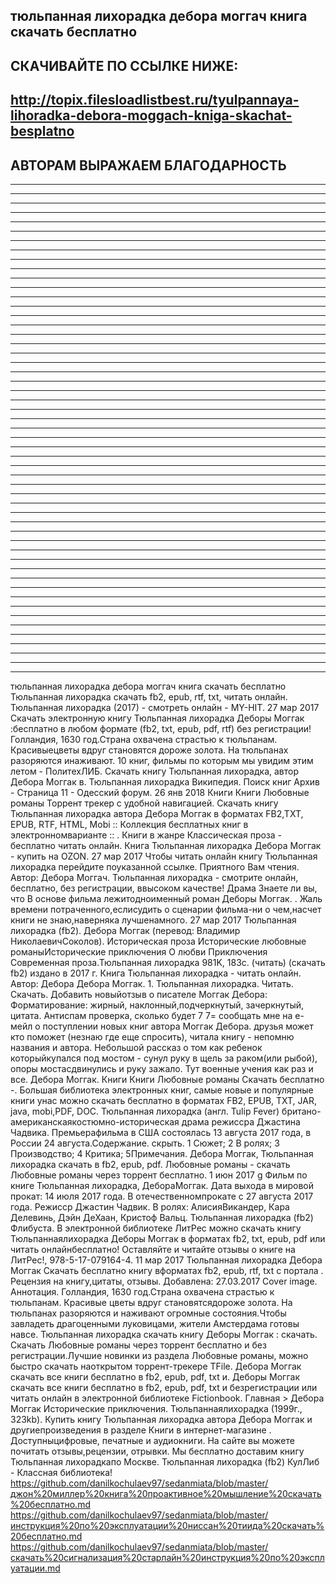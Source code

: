 тюльпанная лихорадка дебора моггач книга скачать бесплатно
--------------------------------------------------
СКАЧИВАЙТЕ ПО ССЫЛКЕ НИЖЕ:
--------------------------------------------------
http://topix.filesloadlistbest.ru/tyulpannaya-lihoradka-debora-moggach-kniga-skachat-besplatno
--------------------------------------------------
АВТОРАМ ВЫРАЖАЕМ БЛАГОДАРНОСТЬ
--------------------------------------------------
--------------------------------------------------
--------------------------------------------------
--------------------------------------------------
--------------------------------------------------
--------------------------------------------------
--------------------------------------------------
--------------------------------------------------
--------------------------------------------------
--------------------------------------------------
--------------------------------------------------
--------------------------------------------------
--------------------------------------------------
--------------------------------------------------
--------------------------------------------------
--------------------------------------------------
--------------------------------------------------
--------------------------------------------------
--------------------------------------------------
--------------------------------------------------
--------------------------------------------------
--------------------------------------------------
--------------------------------------------------
--------------------------------------------------
--------------------------------------------------
--------------------------------------------------
--------------------------------------------------
--------------------------------------------------
--------------------------------------------------
--------------------------------------------------
--------------------------------------------------
--------------------------------------------------
--------------------------------------------------
--------------------------------------------------
--------------------------------------------------
--------------------------------------------------
--------------------------------------------------
--------------------------------------------------
--------------------------------------------------
--------------------------------------------------
--------------------------------------------------
--------------------------------------------------
--------------------------------------------------
--------------------------------------------------
--------------------------------------------------
--------------------------------------------------
--------------------------------------------------
--------------------------------------------------
--------------------------------------------------
--------------------------------------------------
--------------------------------------------------
--------------------------------------------------
--------------------------------------------------
--------------------------------------------------
тюльпанная лихорадка дебора моггач книга скачать бесплатно Тюльпанная лихорадка скачать fb2, epub, rtf, txt, читать онлайн. Тюльпанная лихорадка (2017) - смотреть онлайн - MY-HIT. 27 мар 2017  Скачать электронную книгу Тюльпанная лихорадка Деборы Моггак :бесплатно в любом формате (fb2, txt, epub, pdf, rtf) без регистрации!Голландия, 1630 год.Страна охвачена страстью к тюльпанам. Красивыецветы вдруг становятся дороже золота. На тюльпанах разоряются инаживают. 10 книг, фильмы по которым мы увидим этим летом - ПолитехЛИБ. Скачать книгу Тюльпанная лихорадка, автор Дебора Моггак в. Тюльпанная лихорадка  Википедия. Поиск книг Архив - Страница 11 - Одесский форум. 26 янв 2018  Книги  Книги  Любовные романы  Торрент трекер с удобной навигацией. Скачать книгу Тюльпанная лихорадка автора Дебора Моггак в форматах FB2,TXT, EPUB, RTF, HTML, Mobi :: Коллекция бесплатных книг в электронномварианте :: . Книги в жанре Классическая проза - бесплатно читать онлайн. Книга Тюльпанная лихорадка Дебора Моггак - купить на OZON. 27 мар 2017  Чтобы читать онлайн книгу  Тюльпанная лихорадка  перейдите поуказанной ссылке. Приятного Вам чтения. Автор: Дебора Моггач. Тюльпанная лихорадка - смотрите онлайн, бесплатно, без регистрации, ввысоком качестве! Драма  Знаете ли вы, что В основе фильма лежитодноименный роман Деборы Моггак. . Жаль времени потраченного,еслисудить о сценарии фильма-ни о чем,насчет книги не знаю,наверняка лучшенамного. 27 мар 2017  Тюльпанная лихорадка (fb2). Дебора Моггак (перевод: Владимир НиколаевичСоколов). Историческая проза Исторические любовные романыИсторические приключения О любви Приключения Современная проза.Тюльпанная лихорадка 981K, 183с. (читать) (скачать fb2) издано в 2017 г. Книга Тюльпанная лихорадка - читать онлайн. Автор: Дебора
Дебора Моггак. 1. Тюльпанная лихорадка. Читать. Скачать. Добавить новыйотзыв о писателе Моггак Дебора: Форматирование: жирный, наклонный,подчеркнутый, зачеркнутый, цитата. Антиспам проверка, сколько будет 7  7= сообщать мне на е-мейл о поступлении новых книг автора Моггак Дебора. друзья может кто поможет (незнаю где еще спросить), читала книгу - непомню названия и автора. Небольшой рассказ о том как ребенок которыйкупался под мостом - сунул руку в щель за раком(или рыбой), опоры мостасдвинулись и руку зажало. Тут военные учения как раз и все. Дебора Моггак. Книги  Книги  Любовные романы  Скачать бесплатно -. Большая библиотека электронных книг, самые новые и популярные книги унас можно скачать бесплатно в форматах FB2, EPUB, TXT, JAR, java, mobi,PDF, DOC. Тюльпанная лихорадка (англ. Tulip Fever)  британо-американскаякостюмно-историческая драма режиссра Джастина Чадвика. Премьерафильма в США состоялась 13 августа 2017 года, в России  24 августа.Содержание. скрыть. 1 Сюжет; 2 В ролях; 3 Производство; 4 Критика; 5Примечания. Дебора Моггак, Тюльпанная лихорадка  скачать в fb2, epub, pdf. Любовные романы - скачать Любовные романы через торрент бесплатно. 1 июн 2017  g Фильм по книге Тюльпанная лихорадка, ДебораМоггак. Дата выхода в мировой прокат: 14 июля 2017 года. В отечественномпрокате с 27 августа 2017 года. Режисср Джастин Чадвик. В ролях: АлисияВикандер, Кара Делевинь, Дэйн ДеХаан, Кристоф Вальц. Тюльпанная лихорадка (fb2)  Флибуста. В электронной библиотеке ЛитРес можно скачать книгу Тюльпаннаялихорадка Деборы Моггак в форматах fb2, txt, epub, pdf или читать онлайнбесплатно! Оставляйте и читайте отзывы о книге на ЛитРес!, 978-5-17-079164-4. 11 мар 2017  Тюльпанная лихорадка Дебора Моггак  Скачать бесплатно книгу вформатах fb2, epub, rtf, txt с портала . Рецензия на книгу,цитаты, отзывы. Добавлена: 27.03.2017 Cover image. Аннотация. Голландия, 1630 год.Страна охвачена страстью к тюльпанам. Красивые цветы вдруг становятсядороже золота. На тюльпанах разоряются и наживают огромные состояния.Чтобы завладеть драгоценными луковицами, жители Амстердама готовы навсе. Тюльпанная лихорадка скачать книгу Деборы Моггак : скачать. Скачать Любовные романы через торрент бесплатно и без регистрации.Лучшие новинки из раздела Любовные романы, можно быстро скачать наоткрытом торрент-трекере TFile.
Дебора Моггак  скачать все книги бесплатно в fb2, epub, pdf, txt и. Деборы Моггак  скачать все книги бесплатно в fb2, epub, pdf, txt и безрегистрации или читать онлайн в электронной библиотеке Fictionbook. Главная > Дебора Моггак  Исторические приключения. Тюльпаннаялихорадка (1999г., 323kb). Купить книгу Тюльпанная лихорадка автора Дебора Моггак и другиепроизведения в разделе Книги в интернет-магазине . Доступныцифровые, печатные и аудиокниги. На сайте вы можете почитать отзывы,рецензии, отрывки. Мы бесплатно доставим книгу Тюльпанная лихорадкапо Москве. Тюльпанная лихорадка (fb2)  КулЛиб - Классная библиотека!
https://github.com/danilkochulaev97/sedanmiata/blob/master/джон%20миллер%20книга%20проактивное%20мышление%20скачать%20бесплатно.md
https://github.com/danilkochulaev97/sedanmiata/blob/master/инструкция%20по%20эксплуатации%20ниссан%20тиида%20скачать%20бесплатно.md
https://github.com/danilkochulaev97/sedanmiata/blob/master/скачать%20сигнализация%20старлайн%20инструкция%20по%20эксплуатации.md